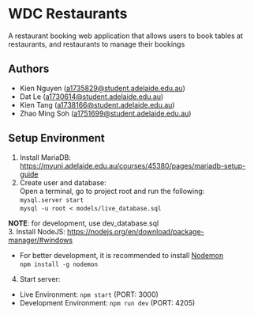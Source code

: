 # WDC Restaurants
A restaurant booking web application that allows users to book tables at restaurants, and restaurants to manage their bookings

## Authors
- Kien Nguyen (a1735829@student.adelaide.edu.au)
- Dat Le (a1730614@student.adelaide.edu.au)
- Kien Tang (a1738166@student.adelaide.edu.au)
- Zhao Ming Soh (a1751699@student.adelaide.edu.au)

## Setup Environment
1. Install MariaDB: https://myuni.adelaide.edu.au/courses/45380/pages/mariadb-setup-guide
2. Create user and database:  
Open a terminal, go to project root and run the following:  
`mysql.server start`  
`mysql -u root < models/live_database.sql`  

**NOTE**: for development, use dev_database.sql  
3. Install NodeJS: https://nodejs.org/en/download/package-manager/#windows
- For better development, it is recommended to install [Nodemon](https://github.com/remy/nodemon)  
`npm install -g nodemon`  

4. Start server:  
- Live Environment: `npm start` (PORT: 3000)
- Development Environment: `npm run dev` (PORT: 4205)
